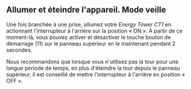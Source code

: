 ## Allumer et éteindre l'appareil. Mode veille 

Une fois branchée à une prise, allumez votre *Energy Tower CT1* en actionnant l'interrupteur à l'arrière sur la position « ON ». À partir de ce moment-là, vous pouvez activer et désactiver le touche bouton de démarrage (11) sur le panneau supérieur en le maintenant pendant 2 secondes.

Nous recommandons que lorsque vous n'utilisez pas la tour pour une longue période de temps, en plus d'éteindre la tour depuis le panneau supérieur, il est conseillé de mettre l'interrupteur à l'arrière en position « OFF ».

